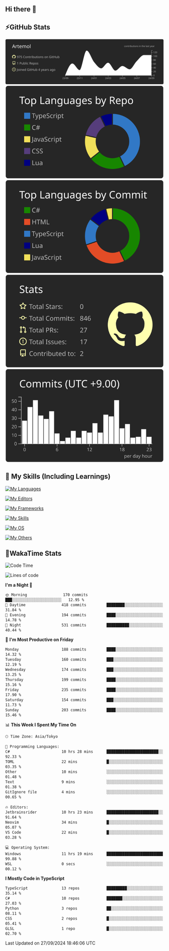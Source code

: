 ## Hi there 👋
<!--
**Artemol/Artemol** is a ✨ _special_ ✨ repository because its `README.md` (this file) appears on your GitHub profile.

Here are some ideas to get you started:

- 🔭 I’m currently working on ...
- 🌱 I’m currently learning ...
- 👯 I’m looking to collaborate on ...
- 🤔 I’m looking for help with ...
- 💬 Ask me about ...
- 📫 How to reach me: ...
- 😄 Pronouns: ...
- ⚡ Fun fact: ...
-->

## ⚡GitHub Stats
[![](https://raw.githubusercontent.com/Artemol/Artemol/main/profile-summary-card-output/apprentice/0-profile-details.svg)](https://github.com/vn7n24fzkq/github-profile-summary-cards)
[![](https://raw.githubusercontent.com/Artemol/Artemol/main/profile-summary-card-output/apprentice/1-repos-per-language.svg)](https://github.com/vn7n24fzkq/github-profile-summary-cards) [![](https://raw.githubusercontent.com/Artemol/Artemol/main/profile-summary-card-output/apprentice/2-most-commit-language.svg)](https://github.com/vn7n24fzkq/github-profile-summary-cards)
[![](https://raw.githubusercontent.com/Artemol/Artemol/main/profile-summary-card-output/apprentice/3-stats.svg)](https://github.com/vn7n24fzkq/github-profile-summary-cards) [![](https://raw.githubusercontent.com/Artemol/Artemol/main/profile-summary-card-output/apprentice/4-productive-time.svg)](https://github.com/vn7n24fzkq/github-profile-summary-cards)

## 🌱 My Skills (Including Learnings)

<!--
### Languages
-->
[![My Languages](https://skillicons.dev/icons?i=ts,py,cs,dotnet,rust,go,c,matlab,css)](https://skillicons.dev)

<!--
### Editors
-->
[![My Editors](https://skillicons.dev/icons?i=vscode,neovim,vim,visualstudio,idea)](https://skillicons.dev)

<!--
### Frameworks
-->
[![My Frameworks](https://skillicons.dev/icons?i=react,nestjs,vite,tailwind,tauri,electron,remix,nextjs,fastapi)](https://skillicons.dev)

<!--
### Tools
-->
[![My Skills](https://skillicons.dev/icons?i=git,nodejs,docker,unity,postman,bun,discord,cloudflare,bash,prometheus,grafana,obsidian)](https://skillicons.dev)

<!--
### OS
-->
[![My OS](https://skillicons.dev/icons?i=windows,ubuntu)](https://skillicons.dev)

<!--
### Others
-->
[![My Others](https://skillicons.dev/icons?i=github,raspberrypi,gcp)](https://skillicons.dev)

## 💬WakaTime Stats
<!--START_SECTION:waka-->
![Code Time](http://img.shields.io/badge/Code%20Time-199%20hrs%209%20mins-blue)

![Lines of code](https://img.shields.io/badge/From%20Hello%20World%20I%27ve%20Written-9.8%20million%20lines%20of%20code-blue)

**I'm a Night 🦉** 

```text
🌞 Morning                170 commits         ███░░░░░░░░░░░░░░░░░░░░░░   12.95 % 
🌆 Daytime                418 commits         ████████░░░░░░░░░░░░░░░░░   31.84 % 
🌃 Evening                194 commits         ████░░░░░░░░░░░░░░░░░░░░░   14.78 % 
🌙 Night                  531 commits         ██████████░░░░░░░░░░░░░░░   40.44 % 
```
📅 **I'm Most Productive on Friday** 

```text
Monday                   188 commits         ████░░░░░░░░░░░░░░░░░░░░░   14.32 % 
Tuesday                  160 commits         ███░░░░░░░░░░░░░░░░░░░░░░   12.19 % 
Wednesday                174 commits         ███░░░░░░░░░░░░░░░░░░░░░░   13.25 % 
Thursday                 199 commits         ████░░░░░░░░░░░░░░░░░░░░░   15.16 % 
Friday                   235 commits         ████░░░░░░░░░░░░░░░░░░░░░   17.90 % 
Saturday                 154 commits         ███░░░░░░░░░░░░░░░░░░░░░░   11.73 % 
Sunday                   203 commits         ████░░░░░░░░░░░░░░░░░░░░░   15.46 % 
```


📊 **This Week I Spent My Time On** 

```text
🕑︎ Time Zone: Asia/Tokyo

💬 Programming Languages: 
C#                       10 hrs 28 mins      ███████████████████████░░   92.33 % 
TOML                     22 mins             █░░░░░░░░░░░░░░░░░░░░░░░░   03.35 % 
Other                    10 mins             ░░░░░░░░░░░░░░░░░░░░░░░░░   01.48 % 
Text                     9 mins              ░░░░░░░░░░░░░░░░░░░░░░░░░   01.38 % 
GitIgnore file           4 mins              ░░░░░░░░░░░░░░░░░░░░░░░░░   00.65 % 

🔥 Editors: 
Jetbrainsrider           10 hrs 23 mins      ███████████████████████░░   91.64 % 
Neovim                   34 mins             █░░░░░░░░░░░░░░░░░░░░░░░░   05.07 % 
VS Code                  22 mins             █░░░░░░░░░░░░░░░░░░░░░░░░   03.28 % 

💻 Operating System: 
Windows                  11 hrs 19 mins      █████████████████████████   99.88 % 
WSL                      0 secs              ░░░░░░░░░░░░░░░░░░░░░░░░░   00.12 % 
```

**I Mostly Code in TypeScript** 

```text
TypeScript               13 repos            █████████░░░░░░░░░░░░░░░░   35.14 % 
C#                       10 repos            ███████░░░░░░░░░░░░░░░░░░   27.03 % 
Python                   3 repos             ██░░░░░░░░░░░░░░░░░░░░░░░   08.11 % 
CSS                      2 repos             █░░░░░░░░░░░░░░░░░░░░░░░░   05.41 % 
GLSL                     1 repo              █░░░░░░░░░░░░░░░░░░░░░░░░   02.70 % 
```




 Last Updated on 27/09/2024 18:46:06 UTC
<!--END_SECTION:waka-->
